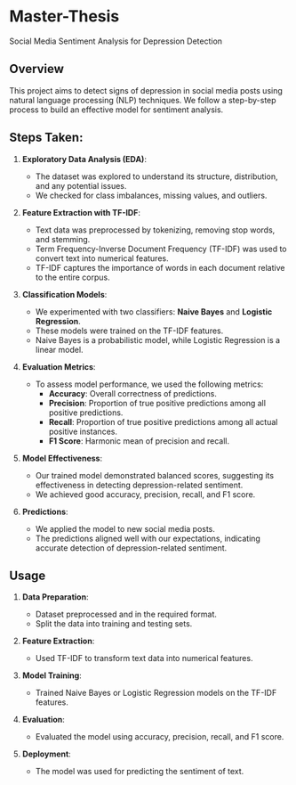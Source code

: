 # Master-Thesis
Social Media Sentiment Analysis for Depression Detection
## Overview
This project aims to detect signs of depression in social media posts using natural language processing (NLP) techniques. We follow a step-by-step process to build an effective model for sentiment analysis.

## Steps Taken:
1. **Exploratory Data Analysis (EDA)**:
   - The dataset was explored to understand its structure, distribution, and any potential issues.
   - We checked for class imbalances, missing values, and outliers.

2. **Feature Extraction with TF-IDF**:
   - Text data was preprocessed by tokenizing, removing stop words, and stemming.
   - Term Frequency-Inverse Document Frequency (TF-IDF) was used to convert text into numerical features.
   - TF-IDF captures the importance of words in each document relative to the entire corpus.

3. **Classification Models**:
   - We experimented with two classifiers: **Naive Bayes** and **Logistic Regression**.
   - These models were trained on the TF-IDF features.
   - Naive Bayes is a probabilistic model, while Logistic Regression is a linear model.

4. **Evaluation Metrics**:
   - To assess model performance, we used the following metrics:
     - **Accuracy**: Overall correctness of predictions.
     - **Precision**: Proportion of true positive predictions among all positive predictions.
     - **Recall**: Proportion of true positive predictions among all actual positive instances.
     - **F1 Score**: Harmonic mean of precision and recall.

5. **Model Effectiveness**:
   - Our trained model demonstrated balanced scores, suggesting its effectiveness in detecting depression-related sentiment.
   - We achieved good accuracy, precision, recall, and F1 score.

6. **Predictions**:
   - We applied the model to new social media posts.
   - The predictions aligned well with our expectations, indicating accurate detection of depression-related sentiment.

## Usage
1. **Data Preparation**:
   - Dataset preprocessed and in the required format.
   - Split the data into training and testing sets.

2. **Feature Extraction**:
   - Used TF-IDF to transform text data into numerical features.

3. **Model Training**:
   - Trained Naive Bayes or Logistic Regression models on the TF-IDF features.

4. **Evaluation**:
   - Evaluated the model using accuracy, precision, recall, and F1 score.

5. **Deployment**:
   - The model was used for predicting the sentiment of text.
